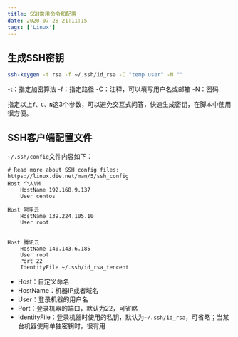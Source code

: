 ```yaml
---
title: SSH常用命令和配置
date: 2020-07-28 21:11:15
tags: ['Linux']
---
```



## 生成SSH密钥

```sh
ssh-keygen -t rsa -f ~/.ssh/id_rsa -C "temp user" -N ""
```

-t：指定加密算法
-f：指定路径
-C：注释，可以填写用户名或邮箱
-N：密码

指定以上`f、C、N`这3个参数，可以避免交互式问答，快速生成密钥，在脚本中使用很方便。

## SSH客户端配置文件

`~/.ssh/config`文件内容如下：

```
# Read more about SSH config files: https://linux.die.net/man/5/ssh_config
Host 个人VM
    HostName 192.168.9.137
    User centos

Host 阿里云
    HostName 139.224.105.10
    User root
    
    
Host 腾讯云
    HostName 140.143.6.185
    User root
    Port 22
    IdentityFile ~/.ssh/id_rsa_tencent
```

- Host：自定义命名
- HostName：机器IP或者域名
- User：登录机器的用户名
- Port：登录机器的端口，默认为22，可省略
- IdentityFile：登录机器时使用的私钥，默认为`~/.ssh/id_rsa`，可省略；当某台机器使用单独密钥时，很有用